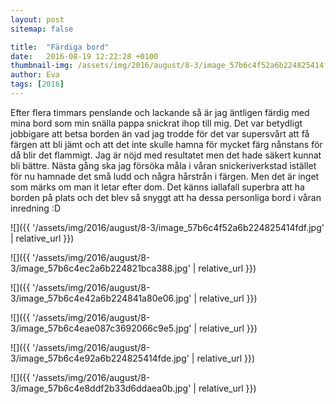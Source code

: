 ```yaml
---
layout: post
sitemap: false

title:  "Färdiga bord"
date:   2016-08-19 12:22:28 +0100
thumbnail-img: /assets/img/2016/august/8-3/image_57b6c4f52a6b224825414fdf.jpg
author: Eva
tags: [2016]
---
```


Efter flera timmars penslande och lackande så är jag äntligen färdig med mina bord som min snälla pappa snickrat ihop till mig. Det var betydligt jobbigare att betsa borden än vad jag trodde för det var supersvårt att få färgen att bli jämt och att det inte skulle hamna för mycket färg nånstans för då blir det flammigt. Jag är nöjd med resultatet men det hade säkert kunnat bli bättre. Nästa gång ska jag försöka måla i våran snickeriverkstad istället för nu hamnade det små ludd och några hårstrån i färgen. Men det är inget som märks om man it letar efter dom. Det känns iallafall superbra att ha borden på plats och det blev så snyggt att ha dessa personliga bord i våran inredning :D

![]({{ '/assets/img/2016/august/8-3/image_57b6c4f52a6b224825414fdf.jpg'  | relative_url }})

![]({{ '/assets/img/2016/august/8-3/image_57b6c4ec2a6b224821bca388.jpg'  | relative_url }})

![]({{ '/assets/img/2016/august/8-3/image_57b6c4e42a6b224841a80e06.jpg'  | relative_url }})

![]({{ '/assets/img/2016/august/8-3/image_57b6c4eae087c3692066c9e5.jpg'  | relative_url }})

![]({{ '/assets/img/2016/august/8-3/image_57b6c4e92a6b224825414fde.jpg'  | relative_url }})

![]({{ '/assets/img/2016/august/8-3/image_57b6c4e8ddf2b33d6ddaea0b.jpg'  | relative_url }})

